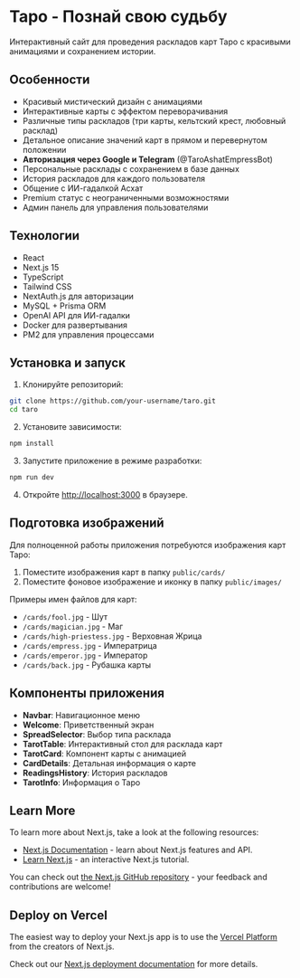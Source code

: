 # Таро - Познай свою судьбу

Интерактивный сайт для проведения раскладов карт Таро с красивыми анимациями и сохранением истории.

## Особенности

- Красивый мистический дизайн с анимациями
- Интерактивные карты с эффектом переворачивания
- Различные типы раскладов (три карты, кельтский крест, любовный расклад)
- Детальное описание значений карт в прямом и перевернутом положении
- **Авторизация через Google и Telegram** (@TaroAshatEmpressBot)
- Персональные расклады с сохранением в базе данных
- История раскладов для каждого пользователя
- Общение с ИИ-гадалкой Асхат
- Premium статус с неограниченными возможностями
- Админ панель для управления пользователями

## Технологии

- React
- Next.js 15
- TypeScript
- Tailwind CSS
- NextAuth.js для авторизации
- MySQL + Prisma ORM
- OpenAI API для ИИ-гадалки
- Docker для развертывания
- PM2 для управления процессами

## Установка и запуск

1. Клонируйте репозиторий:

```bash
git clone https://github.com/your-username/taro.git
cd taro
```

2. Установите зависимости:

```bash
npm install
```

3. Запустите приложение в режиме разработки:

```bash
npm run dev
```

4. Откройте [http://localhost:3000](http://localhost:3000) в браузере.

## Подготовка изображений

Для полноценной работы приложения потребуются изображения карт Таро:

1. Поместите изображения карт в папку `public/cards/`
2. Поместите фоновое изображение и иконку в папку `public/images/`

Примеры имен файлов для карт:

- `/cards/fool.jpg` - Шут
- `/cards/magician.jpg` - Маг
- `/cards/high-priestess.jpg` - Верховная Жрица
- `/cards/empress.jpg` - Императрица
- `/cards/emperor.jpg` - Император
- `/cards/back.jpg` - Рубашка карты

## Компоненты приложения

- **Navbar**: Навигационное меню
- **Welcome**: Приветственный экран
- **SpreadSelector**: Выбор типа расклада
- **TarotTable**: Интерактивный стол для расклада карт
- **TarotCard**: Компонент карты с анимацией
- **CardDetails**: Детальная информация о карте
- **ReadingsHistory**: История раскладов
- **TarotInfo**: Информация о Таро

## Learn More

To learn more about Next.js, take a look at the following resources:

- [Next.js Documentation](https://nextjs.org/docs) - learn about Next.js features and API.
- [Learn Next.js](https://nextjs.org/learn) - an interactive Next.js tutorial.

You can check out [the Next.js GitHub repository](https://github.com/vercel/next.js) - your feedback and contributions are welcome!

## Deploy on Vercel

The easiest way to deploy your Next.js app is to use the [Vercel Platform](https://vercel.com/new?utm_medium=default-template&filter=next.js&utm_source=create-next-app&utm_campaign=create-next-app-readme) from the creators of Next.js.

Check out our [Next.js deployment documentation](https://nextjs.org/docs/app/building-your-application/deploying) for more details.
